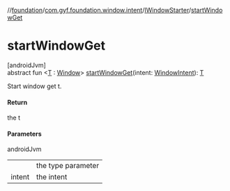 //[foundation](../../../index.md)/[com.gyf.foundation.window.intent](../index.md)/[IWindowStarter](index.md)/[startWindowGet](start-window-get.md)

# startWindowGet

[androidJvm]\
abstract fun &lt;[T](start-window-get.md) : [Window](../../com.gyf.foundation.window/-window/index.md)&gt; [startWindowGet](start-window-get.md)(intent: [WindowIntent](../-window-intent/index.md)): [T](start-window-get.md)

Start window get t.

#### Return

the t </T>

#### Parameters

androidJvm

| | |
|---|---|
|  | <T>    the type parameter |
| intent | the intent |